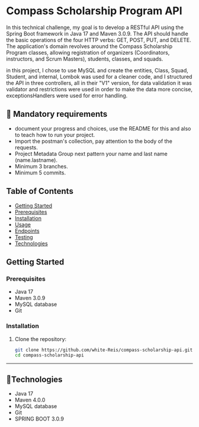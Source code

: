 # Compass Scholarship Program API

In this technical challenge, my goal is to develop a RESTful API using the Spring Boot framework in Java 17 and Maven 3.0.9. The API should handle the basic operations of the four HTTP verbs: GET, POST, PUT, and DELETE. The application's domain revolves around the Compass Scholarship Program classes, allowing registration of organizers (Coordinators, instructors, and Scrum Masters), students, classes, and squads.

in this project, I chose to use MySQL and create the entities, Class, Squad, Student, and internal, Lombok was used for a cleaner code, and I structured the API in three controllers, all in their "V1" version, for data validation it was validator and restrictions were used in order to make the data more concise, exceptionsHandlers were used for error handling.

## 🔑 Mandatory requirements

- document your progress and choices, use the README for this and also to teach how to run your project.
- Import the postman's collection, pay attention to the body of the requests.
- Project Metadata Group next pattern your name and last name (name.lastname).
- Minimum 3 branches.
- Minimum 5 commits.

## Table of Contents

- [Getting Started](#getting-started)
- [Prerequisites](#prerequisites)
- [Installation](#installation)
- [Usage](#usage)
- [Endpoints](#endpoints)
- [Testing](#testing)
- [Technologies](#technologies)
## Getting Started

### Prerequisites

- Java 17
- Maven 3.0.9
- MySQL database
- Git

### Installation

1. Clone the repository:
   ```bash
   git clone https://github.com/white-Reis/compass-scholarship-api.git
   cd compass-scholarship-api
______________________________________________________________________________________________________________________________________________________________________________________________________________________________
## 🚀Technologies

- Java 17
- Maven 4.0.0
- MySQL database
- Git
- SPRING BOOT 3.0.9
